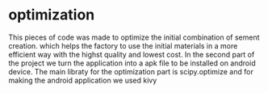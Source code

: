 # optimization
This pieces of code was made to optimize the initial combination of sement creation. which helps the factory to use the initial materials in a more efficient way with the highst quality and lowest cost. In the second part of the project we turn the application into a apk file to be installed on android device. The main libraty for the optimization part is scipy.optimize and for making the android application we used kivy
